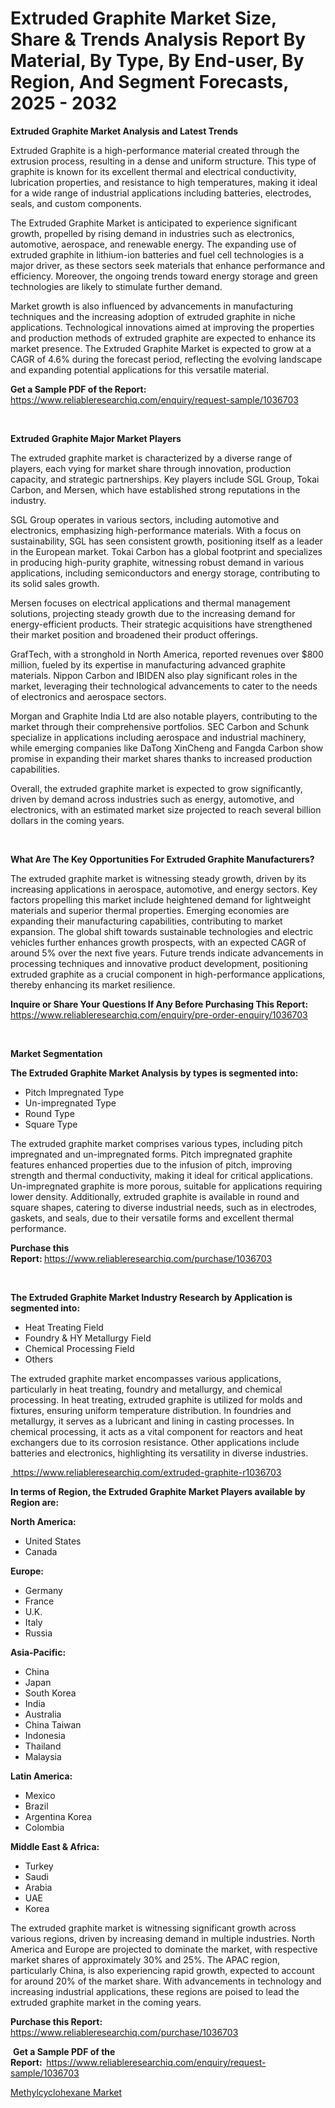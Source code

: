 <p><h1>Extruded Graphite Market Size, Share & Trends Analysis Report By Material, By Type, By End-user, By Region, And Segment Forecasts, 2025 - 2032</h1></p><p><strong>Extruded Graphite Market Analysis and Latest Trends</strong></p>
<p><p>Extruded Graphite is a high-performance material created through the extrusion process, resulting in a dense and uniform structure. This type of graphite is known for its excellent thermal and electrical conductivity, lubrication properties, and resistance to high temperatures, making it ideal for a wide range of industrial applications including batteries, electrodes, seals, and custom components.</p><p>The Extruded Graphite Market is anticipated to experience significant growth, propelled by rising demand in industries such as electronics, automotive, aerospace, and renewable energy. The expanding use of extruded graphite in lithium-ion batteries and fuel cell technologies is a major driver, as these sectors seek materials that enhance performance and efficiency. Moreover, the ongoing trends toward energy storage and green technologies are likely to stimulate further demand.</p><p>Market growth is also influenced by advancements in manufacturing techniques and the increasing adoption of extruded graphite in niche applications. Technological innovations aimed at improving the properties and production methods of extruded graphite are expected to enhance its market presence. The Extruded Graphite Market is expected to grow at a CAGR of 4.6% during the forecast period, reflecting the evolving landscape and expanding potential applications for this versatile material.</p></p>
<p><strong>Get a Sample PDF of the Report:&nbsp;</strong> <a href="https://www.reliableresearchiq.com/enquiry/request-sample/1036703?utm_campaign=3058&utm_medium=2&utm_source=Github&utm_content=ia&utm_term=31032025&utm_id=extruded-graphite">https://www.reliableresearchiq.com/enquiry/request-sample/1036703</a></p>
<p>&nbsp;</p>
<p><strong>Extruded Graphite Major Market Players</strong></p>
<p><p>The extruded graphite market is characterized by a diverse range of players, each vying for market share through innovation, production capacity, and strategic partnerships. Key players include SGL Group, Tokai Carbon, and Mersen, which have established strong reputations in the industry. </p><p>SGL Group operates in various sectors, including automotive and electronics, emphasizing high-performance materials. With a focus on sustainability, SGL has seen consistent growth, positioning itself as a leader in the European market. Tokai Carbon has a global footprint and specializes in producing high-purity graphite, witnessing robust demand in various applications, including semiconductors and energy storage, contributing to its solid sales growth.</p><p>Mersen focuses on electrical applications and thermal management solutions, projecting steady growth due to the increasing demand for energy-efficient products. Their strategic acquisitions have strengthened their market position and broadened their product offerings.</p><p>GrafTech, with a stronghold in North America, reported revenues over $800 million, fueled by its expertise in manufacturing advanced graphite materials. Nippon Carbon and IBIDEN also play significant roles in the market, leveraging their technological advancements to cater to the needs of electronics and aerospace sectors.</p><p>Morgan and Graphite India Ltd are also notable players, contributing to the market through their comprehensive portfolios. SEC Carbon and Schunk specialize in applications including aerospace and industrial machinery, while emerging companies like DaTong XinCheng and Fangda Carbon show promise in expanding their market shares thanks to increased production capabilities.</p><p>Overall, the extruded graphite market is expected to grow significantly, driven by demand across industries such as energy, automotive, and electronics, with an estimated market size projected to reach several billion dollars in the coming years.</p></p>
<p>&nbsp;</p>
<p><strong>What Are The Key Opportunities For Extruded Graphite Manufacturers?</strong></p>
<p><p>The extruded graphite market is witnessing steady growth, driven by its increasing applications in aerospace, automotive, and energy sectors. Key factors propelling this market include heightened demand for lightweight materials and superior thermal properties. Emerging economies are expanding their manufacturing capabilities, contributing to market expansion. The global shift towards sustainable technologies and electric vehicles further enhances growth prospects, with an expected CAGR of around 5% over the next five years. Future trends indicate advancements in processing techniques and innovative product development, positioning extruded graphite as a crucial component in high-performance applications, thereby enhancing its market resilience.</p></p>
<p><strong>Inquire or Share Your Questions If Any Before Purchasing This Report:</strong> <a href="https://www.reliableresearchiq.com/enquiry/pre-order-enquiry/1036703?utm_campaign=3058&utm_medium=2&utm_source=Github&utm_content=ia&utm_term=31032025&utm_id=extruded-graphite">https://www.reliableresearchiq.com/enquiry/pre-order-enquiry/1036703</a></p>
<p>&nbsp;</p>
<p><strong>Market Segmentation</strong></p>
<p><strong>The Extruded Graphite Market Analysis by types is segmented into:</strong></p>
<p><ul><li>Pitch Impregnated Type</li><li>Un-impregnated Type</li><li>Round Type</li><li>Square Type</li></ul></p>
<p><p>The extruded graphite market comprises various types, including pitch impregnated and un-impregnated forms. Pitch impregnated graphite features enhanced properties due to the infusion of pitch, improving strength and thermal conductivity, making it ideal for critical applications. Un-impregnated graphite is more porous, suitable for applications requiring lower density. Additionally, extruded graphite is available in round and square shapes, catering to diverse industrial needs, such as in electrodes, gaskets, and seals, due to their versatile forms and excellent thermal performance.</p></p>
<p><strong>Purchase this Report:&nbsp;</strong><a href="https://www.reliableresearchiq.com/purchase/1036703?utm_campaign=3058&utm_medium=2&utm_source=Github&utm_content=ia&utm_term=31032025&utm_id=extruded-graphite">https://www.reliableresearchiq.com/purchase/1036703</a></p>
<p>&nbsp;</p>
<p><strong>The Extruded Graphite Market Industry Research by Application is segmented into:</strong></p>
<p><ul><li>Heat Treating Field</li><li>Foundry & HY Metallurgy Field</li><li>Chemical Processing Field</li><li>Others</li></ul></p>
<p><p>The extruded graphite market encompasses various applications, particularly in heat treating, foundry and metallurgy, and chemical processing. In heat treating, extruded graphite is utilized for molds and fixtures, ensuring uniform temperature distribution. In foundries and metallurgy, it serves as a lubricant and lining in casting processes. In chemical processing, it acts as a vital component for reactors and heat exchangers due to its corrosion resistance. Other applications include batteries and electronics, highlighting its versatility in diverse industries.</p></p>
<p><a href="https://www.reliableresearchiq.com/extruded-graphite-r1036703?utm_campaign=3058&utm_medium=2&utm_source=Github&utm_content=ia&utm_term=31032025&utm_id=extruded-graphite">&nbsp;https://www.reliableresearchiq.com/extruded-graphite-r1036703</a></p>
<p><strong>In terms of Region, the Extruded Graphite Market Players available by Region are:</strong></p>
<p>
    <p> <strong> North America: </strong>
        <ul>
            <li>United States</li>
            <li>Canada</li>
        </ul>
        </p> 
    <p> <strong> Europe: </strong>
        <ul>
            <li>Germany</li>
            <li>France</li>
            <li>U.K.</li>
            <li>Italy</li>
            <li>Russia</li>
        </ul>
        </p> 
    <p> <strong> Asia-Pacific: </strong>
        <ul>
            <li>China</li>
            <li>Japan</li>
            <li>South Korea</li>
            <li>India</li>
            <li>Australia</li>
            <li>China Taiwan</li>
            <li>Indonesia</li>
            <li>Thailand</li>
            <li>Malaysia</li>
        </ul>
        </p> 
    <p> <strong> Latin America: </strong>
        <ul>
            <li>Mexico</li>
            <li>Brazil</li>
            <li>Argentina Korea</li>
            <li>Colombia</li>
        </ul>
        </p> 
    <p> <strong> Middle East & Africa: </strong>
        <ul>
            <li>Turkey</li>
            <li>Saudi</li>
            <li>Arabia</li>
            <li>UAE</li>
            <li>Korea</li>
        </ul>
    </p>
    </p>
<p><p>The extruded graphite market is witnessing significant growth across various regions, driven by increasing demand in multiple industries. North America and Europe are projected to dominate the market, with respective market shares of approximately 30% and 25%. The APAC region, particularly China, is also experiencing rapid growth, expected to account for around 20% of the market share. With advancements in technology and increasing industrial applications, these regions are poised to lead the extruded graphite market in the coming years.</p></p>
<p><strong>Purchase this Report: </strong><a href="https://www.reliableresearchiq.com/purchase/1036703?utm_campaign=3058&utm_medium=2&utm_source=Github&utm_content=ia&utm_term=31032025&utm_id=extruded-graphite">https://www.reliableresearchiq.com/purchase/1036703</a></p>
<p>&nbsp;<strong>Get a Sample PDF of the Report:&nbsp;&nbsp;</strong><a href="https://www.reliableresearchiq.com/enquiry/request-sample/1036703?utm_campaign=3058&utm_medium=2&utm_source=Github&utm_content=ia&utm_term=31032025&utm_id=extruded-graphite">https://www.reliableresearchiq.com/enquiry/request-sample/1036703</a></p>
<p><strong></strong></p>
<p><p><a href="https://github.com/saklpelzami95/Market-Research-Report-List-1/blob/main/methylcyclohexane-market.md?utm_campaign=3058&utm_medium=2&utm_source=Github&utm_content=ia&utm_term=31032025&utm_id=extruded-graphite">Methylcyclohexane Market</a></p></p>